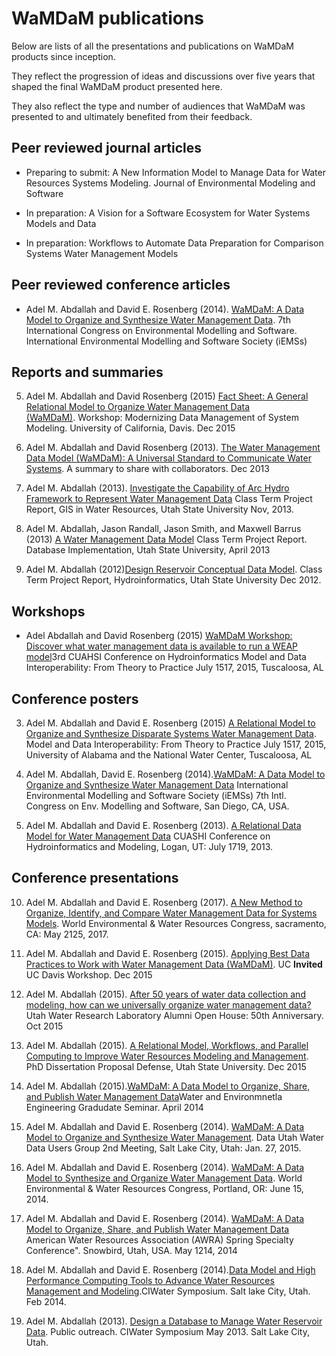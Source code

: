 # WaMDaM publications  
Below are lists of all the presentations and publications on WaMDaM products since inception.  

They reflect the progression of ideas and discussions over five years that shaped the final WaMDaM product presented here.  

They also reflect the type and number of audiences that WaMDaM was presented to and ultimately benefited from their feedback.    
  
## Peer reviewed journal articles   		 
* Preparing to submit: A New Information Model to Manage Data for Water Resources Systems Modeling. Journal of Environmental Modeling and Software  		
 		
* In preparation: A Vision for a Software Ecosystem for Water Systems Models and Data		
 		
  		
* In preparation: Workflows to Automate Data Preparation for Comparison Systems Water Management Models 		
 		
 		
## Peer reviewed conference articles   		
* Adel M. Abdallah and David E. Rosenberg (2014). [WaMDaM: A Data Model to Organize and Synthesize Water Management Data][1]. 7th International Congress on Environmental Modelling and Software. International Environmental Modelling and Software Society (iEMSs)		
 		
[1]:https://github.com/WamdamProject/WaMDaM_Publications/raw/master/Files/Writings/04iemss2014_submission_406.pdf		
 		
 		
 		
## Reports and summaries 		
 		
5.  Adel M. Abdallah and David Rosenberg (2015) [Fact Sheet: A General Relational Model to Organize Water Management Data		
 (WaMDaM)][6]. Workshop: Modernizing Data Management of System Modeling. University of California, Davis. Dec 2015 		
   		
4.  Adel M. Abdallah and David Rosenberg (2013). [The Water Management Data Model (WaMDaM): A Universal Standard to Communicate Water Systems][5]. A summary to share with collaborators. Dec 2013		
 		
3.  Adel M. Abdallah (2013). [Investigate the Capability of Arc Hydro Framework to Represent Water Management Data][4] Class Term Project Report, GIS in Water Resources, Utah State University Nov, 2013.		
 		
2.  Adel M. Abdallah, Jason Randall, Jason Smith, and Maxwell Barrus (2013) [A Water Management Data Model][3] Class Term Project Report. Database Implementation, Utah State University, April 2013			
 		
1.  Adel M. Abdallah (2012)[Design Reservoir Conceptual Data Model][2]. Class Term Project Report, Hydroinformatics, Utah State University Dec 2012.		
 		
[2]:https://github.com/WamdamProject/WaMDaM_Publications/raw/master/Files/Writings/01Design_Reservoir_Conceptual_Data_Model_Adel.pdf	
 [3]:https://github.com/WamdamProject/WaMDaM_Publications/raw/master/Files/Writings/02Water_Management_Data_Model.pdf		
 [4]:https://github.com/WamdamProject/WaMDaM_Publications/raw/master/Files/Writings/03ArcHydro_Project.pdf		
 [5]:https://github.com/WamdamProject/WaMDaM_Publications/raw/master/Files/Writings/05aMDaM_Summary_Dec_2013.pdf		
 [6]:https://github.com/WamdamProject/WaMDaM_Publications/raw/master/Files/Writings/06WaMDaM_FactSheet.pdf		
 		
## Workshops  		
* Adel Abdallah and David Rosenberg (2015) [WaMDaM Workshop: Discover what water management data is available to run a WEAP model][8]3rd CUAHSI Conference on Hydroinformatics Model and Data Interoperability: From Theory to Practice July 1517, 2015, Tuscaloosa, AL  		
 		
 		
 [8]:https://github.com/WamdamProject/WaMDaM_Publications/tree/master/Files/Workshops/CUAHSI_Conf_2015		
 		
 		
## Conference posters  		
3. Adel M. Abdallah and David E. Rosenberg (2015) [A Relational Model to Organize and Synthesize Disparate Systems Water Management Data][12]. Model and Data Interoperability: From Theory to Practice July 1517, 2015, University of Alabama and the National Water Center, Tuscaloosa, AL  		
  		
2. Adel M. Abdallah, David E. Rosenberg (2014).[WaMDaM: A Data Model to Organize and Synthesize Water Management Data][11]  International Environmental Modelling and Software Society (iEMSs) 7th Intl. Congress on Env. Modelling and Software, San Diego, CA, USA.  		
  		
1. Adel M. Abdallah and David E. Rosenberg (2013). [A Relational Data Model for Water Management Data][10] CUASHI Conference on Hydroinformatics and Modeling, Logan, UT: July 1719, 2013. 		
 		
 [10]:https://github.com/WamdamProject/WaMDaM_Publications/raw/master/Files/Posters/01CUAHSI2013_WaMDaM.pptx		
 [11]:https://github.com/WamdamProject/WaMDaM_Publications/raw/master/Files/Posters/02iEMSs_2014_Poster.pptx		
 [12]:https://github.com/WamdamProject/WaMDaM_Publications/raw/master/Files/Posters/03CUAHSI2015Final.pptx		
 		
 		
## Conference presentations 		
10.  Adel M. Abdallah and David E. Rosenberg (2017). [A New Method to Organize, Identify, and Compare Water Management Data for Systems Models][25]. World Environmental & Water Resources Congress, sacramento, CA: May 2125, 2017.		
 		
9. Adel M. Abdallah and David E. Rosenberg (2015). [Applying Best Data Practices to Work with Water Management Data (WaMDaM)][28]. UC **Invited** UC Davis Workshop. Dec 2015		
		
8. Adel M. Abdallah (2015). [After 50 years of water data collection and modeling, how can we universally organize water management data?][21] Utah Water Research Laboratory Alumni Open House: 50th Anniversary. Oct 2015  		
 		
7. Adel M. Abdallah (2015). [A Relational Model, Workflows, and Parallel Computing to Improve Water Resources Modeling and Management][23]. PhD Dissertation Proposal Defense, Utah State University. Dec 2015		
 		
6. Adel M. Abdallah (2015).[WaMDaM: A Data Model to Organize, Share, and Publish Water Management Data][29]Water and Environmnetla Engineering Gradudate Seminar. April 2014 		
 		
5. Adel M. Abdallah and David E. Rosenberg (2014). [WaMDaM: A Data Model to Organize and Synthesize Water Management][22]. Data Utah Water Data Users Group 2nd Meeting, Salt Lake City, Utah: Jan. 27, 2015.		
 		
4. Adel M. Abdallah and David E. Rosenberg (2014). [WaMDaM: A Data Model to Synthesize and Organize Water Management Data][20]. World Environmental & Water Resources Congress, Portland, OR: June 15, 2014.		
 		
3. Adel M. Abdallah and David E. Rosenberg (2014). [WaMDaM: A Data Model to Organize, Share, and Publish Water Management Data][26] American Water Resources Association (AWRA) Spring Specialty Conference". Snowbird, Utah, USA. May 1214, 2014		
 		
2. Adel M. Abdallah and David E. Rosenberg (2014).[Data Model and High Performance Computing Tools to Advance Water Resources Management and Modeling][24].CIWater Symposium. Salt lake City, Utah. Feb 2014. 		
 		
1. Adel M. Abdallah (2013). [Design a Database to Manage Water Reservoir Data][27]. Public outreach. CIWater Symposium May 2013. Salt Lake City, Utah. 		
 		
 		
 [20]:https://github.com/WamdamProject/WaMDaM_Publications/raw/master/Files/Presentations/04AbdallahRosenbergWaMDaMEWRIJune2014.pptx		
 [21]:https://github.com/WamdamProject/WaMDaM_Publications/raw/master/Files/Presentations/08WaterLabOpenHouse.pptx		
 [22]:https://github.com/WamdamProject/WaMDaM_Publications/raw/master/Files/Presentations/07WaMDaM_UWUG.pptx		
 [23]:https://github.com/WamdamProject/WaMDaM_Publications/raw/master/Files/Presentations/05ProposalDefenseDec3_final.pptx		
 [24]: https://github.com/WamdamProject/WaMDaM_Publications/raw/master/Files/Presentations/10CIWater_Feb2014%20meeting%20Adel%20Abdallah.pptx		
 [25]:https://github.com/WamdamProject/WaMDaM_Publications/raw/master/Files/Presentations/09WaMDaM_EWRI_2017_May22.pptx		
 [26]:https://github.com/WamdamProject/WaMDaM_Publications/raw/master/Files/Presentations/03AWRA2015.pptx		
 [27]:https://github.com/WamdamProject/WaMDaM_Publications/raw/master/Files/Presentations/01Design_Database_to_Manage_Water_Reservoir_Data.pptx		
 [28]:https://github.com/WamdamProject/WaMDaM_Publications/raw/master/Files/Presentations/06UCDavis_Workshop_Dec2015Final.pptx   		
 [29]:https://github.com/WamdamProject/WaMDaM_Publications/blob/master/Files/Presentations/02Oral%20Defense%20WaMDAM%20April%203rd2014.pptx
